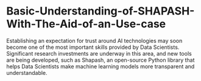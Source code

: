 # Basic-Understanding-of-SHAPASH-With-The-Aid-of-an-Use-case
Establishing an expectation for trust around AI technologies may soon become one of the most important skills provided by Data Scientists. Significant research investments are underway in this area, and new tools are being developed, such as Shapash, an open-source Python library that helps Data Scientists make machine learning models more transparent and understandable.
